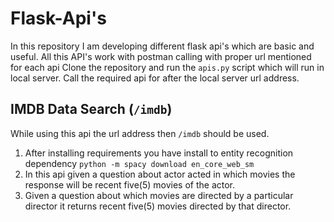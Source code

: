 # Flask-Api's
In this repository I am developing different flask api's which are basic and useful.
All this API's work with postman calling with proper url mentioned for each api
Clone the repository and run the `apis.py` script which will run in local server. Call the required api for after the local server url address.

## IMDB Data Search (`/imdb`) 
While using this api the url address then `/imdb` should be used. 
  1. After installing requirements you have install to entity recognition dependency `python -m spacy download en_core_web_sm`
  2. In this api given a question about actor acted in which movies the response will be recent five(5) movies of the actor.
  3. Given a question about which movies are directed by a particular director it returns recent five(5) movies directed by that director.
  
  
